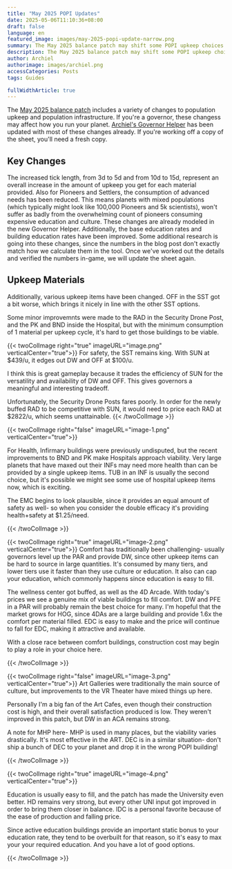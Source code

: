```yaml
---
title: "May 2025 POPI Updates"
date: 2025-05-06T11:10:36+08:00
draft: false
language: en
featured_image: images/may-2025-popi-update-narrow.png
summary: The May 2025 balance patch may shift some POPI upkeep choices.
description: The May 2025 balance patch may shift some POPI upkeep choices.
author: Archiel
authorimage: images/archiel.png
accessCategories: Posts
tags: Guides

fullWidthArticle: true
---
```


The [May 2025 balance patch](https://com.prosperousuniverse.com/t/balancing-changes-to-mms-popi-and-alt-recipes-may-6th-2025/) includes a variety of changes to population upkeep and population infrastructure. If you're a governor, these changess may affect how you run your planet. [Archiel's Governor Helper](https://oogcapitalmanagement.com/r/governor-helper) has been updated with most of these changes already. If you're working off a copy of the sheet, you'll need a fresh copy.

## Key Changes

The increased tick length, from 3d to 5d and from 10d to 15d, represent an overall increase in the amount of upkeep you get for each material provided. Also for Pioneers and Settlers, the consumption of advanced needs has been reduced. This means planets with mixed populations (which typically might look like 100,000 Pioneers and 5k scientists), won't suffer as badly from the overwhelming count of pioneers consuming expensive education and culture. These changes are already modeled in the new Governor Helper. Additionally, the base education rates and building education rates have been improved. Some additional research is going into these changes, since the numbers in the blog post don't exactly match how we calculate them in the tool. Once we've worked out the details and verified the numbers in-game, we will update the sheet again.

## Upkeep Materials

Additionally, various upkeep items have been changed. OFF in the SST got a bit worse, which brings it nicely in line with the other SST options. 

Some minor improvemnts were made to the RAD in the Security Drone Post, and the PK and BND inside the Hospital, but with the minimum consumption of 1 material per upkeep cycle, it's hard to get those buildings to be viable.


{{< twoColImage right="true" imageURL="image.png" verticalCenter="true">}}
For safety, the SST remains king. With SUN at $439/u, it edges out DW and OFF at $100/u.

I think this is great gameplay because it trades the efficiency of SUN for the versatility and availability of DW and OFF. This gives governors a meaningful and interesting tradeoff.

Unfortunately, the Security Drone Posts fares poorly. In order for the newly buffed RAD to be competitive with SUN, it would need to price each RAD at $2822/u, which seems unattainable. 
{{< /twoColImage >}}


{{< twoColImage right="false" imageURL="image-1.png" verticalCenter="true">}}

For Health, Infirmary buildings were previously undisputed, but the recent improvements to BND and PK make Hospitals approach viability. Very large planets that have maxed out their INFs may need more health than can be provided by a single upkeep items. TUB in an INF is usually the second choice, but it's possible we might see some use of hospital upkeep items now, which is exciting. 

The EMC begins to look plausible, since it provides an equal amount of safety as well- so when you consider the double efficacy it's providing health+safety at $1.25/need.

{{< /twoColImage >}}


{{< twoColImage right="true" imageURL="image-2.png" verticalCenter="true">}}
Comfort has traditionally been challenging- usually governors level up the PAR and provide DW, since other upkeep items can be hard to source in large quantities. It's consumed by many tiers, and lower tiers use it faster than they use culture or education. It also can cap your education, which commonly happens since education is easy to fill.  

The wellness center got buffed, as well as the 4D Arcade. With today's prices we see a genuine mix of viable buildings to fill comfort. DW and PFE in a PAR will probably remain the best choice for many. I'm hopeful that the market grows for HOG, since 4DAs are a large building and provide 1.6x the comfort per material filled. EDC is easy to make and the price will continue to fall for EDC, making it attractive and available.

With a close race between comfort buildings, construction cost may begin to play a role in your choice here.

{{< /twoColImage >}}

{{< twoColImage right="false" imageURL="image-3.png" verticalCenter="true">}}
Art Galleries were traditionally the main source of culture, but improvements to the VR Theater have mixed things up here. 

Personally I'm a big fan of the Art Cafes, even though their construction cost is high, and their overall satisfaction produced is low. They weren't improved in this patch, but DW in an ACA remains strong.

A note for MHP here- MHP is used in many places, but the viability varies drastically. It's most effective in the ART. DEC is in a similar situation- don't ship a bunch of DEC to your planet and drop it in the wrong POPI building!

{{< /twoColImage >}}

{{< twoColImage right="true" imageURL="image-4.png" verticalCenter="true">}}

Education is usually easy to fill, and the patch has made the University even better. HD remains very strong, but every other UNI input got improved in order to bring them closer in balance. IDC is a personal favorite because of the ease of production and falling price. 

Since active education buildings provide an important static bonus to your education rate, they tend to be overbuilt for that reason, so it's easy to max your your required education. And you have a lot of good options. 

{{< /twoColImage >}}

